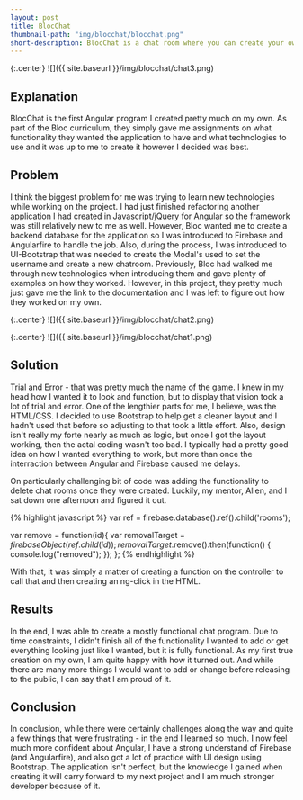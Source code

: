 ```yaml
---
layout: post
title: BlocChat
thumbnail-path: "img/blocchat/blocchat.png"
short-description: BlocChat is a chat room where you can create your own room's and send messages.
---
```


{:.center}
![]({{ site.baseurl }}/img/blocchat/chat3.png)

## Explanation

BlocChat is the first Angular program I created pretty much on my own.  As part of the Bloc curriculum, they simply gave me assignments on what functionality they wanted the application to have and what technologies to use and it was up to me to create it however I decided was best.

## Problem

I think the biggest problem for me was trying to learn new technologies while working on the project.  I had just finished refactoring another application I had created in Javascript/jQuery for Angular so the framework was still relatively new to me as well.  However, Bloc wanted me to create a backend database for the application so I was introduced to Firebase and Angularfire to handle the job.  Also, during the process, I was introduced to UI-Bootstrap that was needed to create the Modal's used to set the username and create a new chatroom.  Previously, Bloc had walked me through new technologies when introducing them and gave plenty of examples on how they worked.  However, in this project, they pretty much just gave me the link to the documentation and I was left to figure out how they worked on my own.

{:.center}
![]({{ site.baseurl }}/img/blocchat/chat2.png)

{:.center}
![]({{ site.baseurl }}/img/blocchat/chat1.png)

## Solution

Trial and Error - that was pretty much the name of the game.  I knew in my head how I wanted it to look and function, but to display that vision took a lot of trial and error.  One of the lengthier parts for me, I believe, was the HTML/CSS.  I decided to use Bootstrap to help get a cleaner layout and I hadn't used that before so adjusting to that took a little effort.  Also, design isn't really my forte nearly as much as logic, but once I got the layout working, then the actal coding wasn't too bad.  I typically had a pretty good idea on how I wanted everything to work, but more than once the interraction between Angular and Firebase caused me delays.

On particularly challenging bit of code was adding the functionality to delete chat rooms once they were created.  Luckily, my mentor, Allen, and I sat down one afternoon and figured it out.

{% highlight javascript %}
var ref = firebase.database().ref().child('rooms');

var remove = function(id){
    var removalTarget = $firebaseObject(ref.child(id));
    removalTarget.$remove().then(function() {
    console.log("removed");
    });
};
{% endhighlight %}

With that, it was simply a matter of creating a function on the controller to call that and then creating an ng-click in the HTML.

## Results

In the end, I was able to create a mostly functional chat program.  Due to time constraints, I didn't finish all of the functionality I wanted to add or get everything looking just like I wanted, but it is fully functional.  As my first true creation on my own, I am quite happy with how it turned out.  And while there are many more things I would want to add or change before releasing to the public, I can say that I am proud of it.

## Conclusion

In conclusion, while there were certainly challenges along the way and quite a few things that were frustrating - in the end I learned so much.  I now feel much more confident about Angular, I have a strong understand of Firebase (and Angularfire), and also got a lot of practice with UI design using Bootstrap.  The application isn't perfect, but the knowledge I gained when creating it will carry forward to my next project and I am much stronger developer because of it.